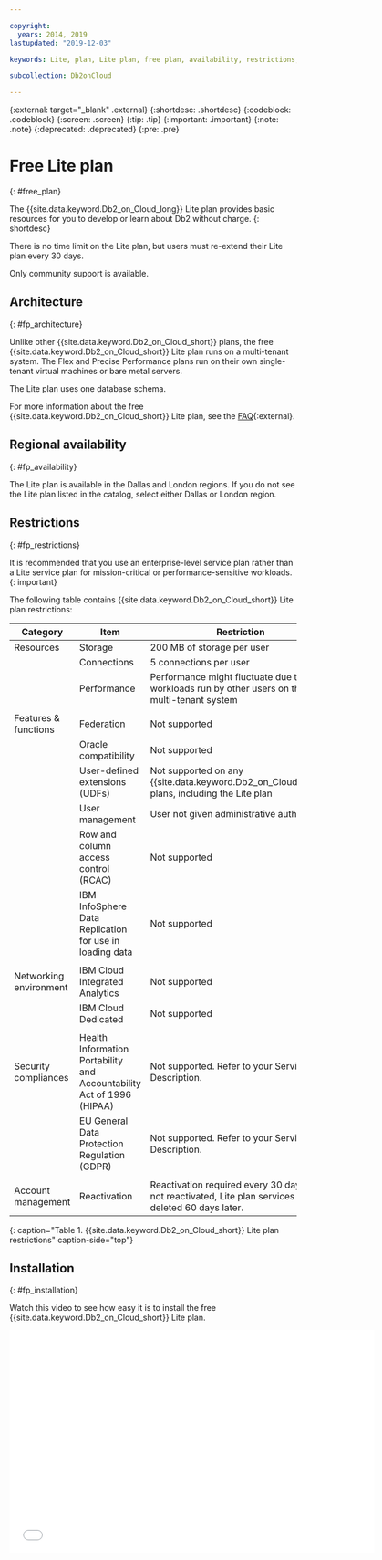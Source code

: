 ```yaml
---

copyright:
  years: 2014, 2019
lastupdated: "2019-12-03"

keywords: Lite, plan, Lite plan, free plan, availability, restrictions, installation

subcollection: Db2onCloud

---
```


<!-- Attribute definitions --> 
{:external: target="_blank" .external}
{:shortdesc: .shortdesc}
{:codeblock: .codeblock}
{:screen: .screen}
{:tip: .tip}
{:important: .important}
{:note: .note}
{:deprecated: .deprecated}
{:pre: .pre}

# Free Lite plan
{: #free_plan}

The {{site.data.keyword.Db2_on_Cloud_long}} Lite plan provides basic resources for you to develop or learn about Db2 without charge.
{: shortdesc}

There is no time limit on the Lite plan, but users must re-extend their Lite plan every 30 days.

Only community support is available. 
 
## Architecture
{: #fp_architecture}

Unlike other {{site.data.keyword.Db2_on_Cloud_short}} plans, the free {{site.data.keyword.Db2_on_Cloud_short}} Lite plan runs on a multi-tenant system. The Flex and Precise Performance plans run on their own single-tenant virtual machines or bare metal servers.
 
The Lite plan uses one database schema.

For more information about the free {{site.data.keyword.Db2_on_Cloud_short}} Lite plan, see the [FAQ](https://ibm.biz/db2oc_free_plan_faq){:external}.

<!-- ## Using the Lite plan outside continental North America
{: #outside_na}

The Lite plan is accessible without a credit card for continental North America. Outside of continental North America, customers must add a credit card to their IBM Cloud account and then select the "US South - Dallas" region for the Lite plan to be visible for selection.

The Lite plan is always free and your credit card will not be charged.
-->

## Regional availability
{: #fp_availability}

The Lite plan is available in the Dallas and London regions. If you do not see the Lite plan listed in the catalog, select either Dallas or London region.

## Restrictions
{: #fp_restrictions}

It is recommended that you use an enterprise-level service plan rather than a Lite service plan for mission-critical or performance-sensitive workloads. 
{: important}

The following table contains {{site.data.keyword.Db2_on_Cloud_short}} Lite plan restrictions:

| Category | Item | Restriction | 
|----------|------|-------------|
| Resources | Storage | 200 MB of storage per user |
|  | Connections | 5 connections per user |
|  | Performance | Performance might fluctuate due to workloads run by other users on the multi-tenant system |
|  |  |
| Features & functions | Federation | Not supported |
|  | Oracle compatibility | Not supported |
|  | User-defined extensions (UDFs) | Not supported on any {{site.data.keyword.Db2_on_Cloud_short}} plans, including the Lite plan |
|  | User management | User not given administrative authority |
|  | Row and column access control (RCAC) | Not supported |
|  | IBM InfoSphere Data Replication for use in loading data | Not supported |
|  |  |
| Networking environment | IBM Cloud Integrated Analytics | Not supported |
|  | IBM Cloud Dedicated | Not supported |
|  |  |
| Security compliances | Health Information Portability and Accountability Act of 1996 (HIPAA) | Not supported. Refer to your Service Description. |
|  | EU General Data Protection Regulation (GDPR) | Not supported. Refer to your Service Description. |
|  |  |
| Account management | Reactivation | Reactivation required every 30 days. If not reactivated, Lite plan services are deleted 60 days later.  |
{: caption="Table 1. {{site.data.keyword.Db2_on_Cloud_short}} Lite plan restrictions" caption-side="top"}

## Installation
{: #fp_installation}

Watch this video to see how easy it is to install the free {{site.data.keyword.Db2_on_Cloud_short}} Lite plan.

<iframe class="embed-responsive-item" id="youtubeplayer1" title="Installation of the free {{site.data.keyword.Db2_on_Cloud_short}} Lite plan" type="text/html" width="640" height="390" src="//www.youtube.com/embed/YuMRRnl1bkE?rel=0" frameborder="0" webkitallowfullscreen mozallowfullscreen allowfullscreen> </iframe>

